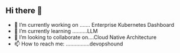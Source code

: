 ## Hi there 👋
- 🔭 I’m currently working on ....... Enterprise Kubernetes Dashboard
- 🌱 I’m currently learning ..........LLM
- 👯 I’m looking to collaborate on....Cloud Native Architecture
- 📫 How to reach me: ................devopshound

